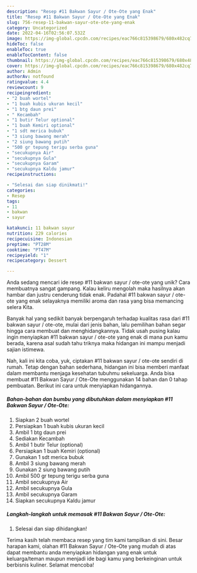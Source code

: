 ```yaml
---
description: "Resep #11 Bakwan Sayur / Ote-Ote yang Enak"
title: "Resep #11 Bakwan Sayur / Ote-Ote yang Enak"
slug: 756-resep-11-bakwan-sayur-ote-ote-yang-enak
category: Uncategorized
date: 2022-04-16T02:56:07.532Z
image: https://img-global.cpcdn.com/recipes/eac766c815398679/680x482cq70/11-bakwan-sayur-ote-ote-foto-resep-utama.jpg
hideToc: false
enableToc: true
enableTocContent: false
thumbnail: https://img-global.cpcdn.com/recipes/eac766c815398679/680x482cq70/11-bakwan-sayur-ote-ote-foto-resep-utama.jpg
cover: https://img-global.cpcdn.com/recipes/eac766c815398679/680x482cq70/11-bakwan-sayur-ote-ote-foto-resep-utama.jpg
author: Admin
authorAv: notfound
ratingvalue: 4.4
reviewcount: 9
recipeingredient:
- "2 buah wortel"
- "1 buah kubis ukuran kecil"
- "1 btg daun prei"
- " Kecambah"
- "1 butir Telur optional"
- "1 buah Kemiri optional"
- "1 sdt merica bubuk"
- "3 siung bawang merah"
- "2 siung bawang putih"
- "500 gr tepung terigu serba guna"
- "secukupnya Air"
- "secukupnya Gula"
- "secukupnya Garam"
- "secukupnya Kaldu jamur"
recipeinstructions:

- "Selesai dan siap dinikmati!"
categories:
- Resep
tags:
- 11
- bakwan
- sayur

katakunci: 11 bakwan sayur 
nutrition: 229 calories
recipecuisine: Indonesian
preptime: "PT28M"
cooktime: "PT47M"
recipeyield: "1"
recipecategory: Dessert

---
```





Anda sedang mencari ide resep #11 bakwan sayur / ote-ote yang unik? Cara membuatnya sangat gampang. Kalau keliru mengolah maka hasilnya akan hambar dan justru cenderung tidak enak. Padahal #11 bakwan sayur / ote-ote yang enak selayaknya memiliki aroma dan rasa yang bisa memancing selera Kita.







Banyak hal yang sedikit banyak berpengaruh terhadap kualitas rasa dari #11 bakwan sayur / ote-ote, mulai dari jenis bahan, lalu pemilihan bahan segar hingga cara membuat dan menghidangkannya. Tidak usah pusing kalau ingin menyiapkan #11 bakwan sayur / ote-ote yang enak di mana pun kamu berada, karena asal sudah tahu triknya maka hidangan ini mampu menjadi sajian istimewa.






Nah, kali ini kita coba, yuk, ciptakan #11 bakwan sayur / ote-ote sendiri di rumah. Tetap dengan bahan sederhana, hidangan ini bisa memberi manfaat dalam membantu menjaga kesehatan tubuhmu sekeluarga. Anda bisa membuat #11 Bakwan Sayur / Ote-Ote menggunakan 14 bahan dan 0 tahap pembuatan. Berikut ini cara untuk menyiapkan hidangannya.

<!--inarticleads1-->

##### Bahan-bahan dan bumbu yang dibutuhkan dalam menyiapkan #11 Bakwan Sayur / Ote-Ote:

1. Siapkan 2 buah wortel
1. Persiapkan 1 buah kubis ukuran kecil
1. Ambil 1 btg daun prei
1. Sediakan  Kecambah
1. Ambil 1 butir Telur (optional)
1. Persiapkan 1 buah Kemiri (optional)
1. Gunakan 1 sdt merica bubuk
1. Ambil 3 siung bawang merah
1. Gunakan 2 siung bawang putih
1. Ambil 500 gr tepung terigu serba guna
1. Ambil secukupnya Air
1. Ambil secukupnya Gula
1. Ambil secukupnya Garam
1. Siapkan secukupnya Kaldu jamur




<!--inarticleads2-->

##### Langkah-langkah untuk memasak #11 Bakwan Sayur / Ote-Ote:


1. Selesai dan siap dihidangkan!



Terima kasih telah membaca resep yang tim kami tampilkan di sini. Besar harapan kami, olahan #11 Bakwan Sayur / Ote-Ote yang mudah di atas dapat membantu anda menyiapkan hidangan yang enak untuk keluarga/teman maupun menjadi ide bagi kamu yang berkeinginan untuk berbisnis kuliner. Selamat mencoba!
